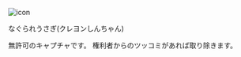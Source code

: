![icon](http://www.gravatar.com/avatar/a5f8f466a1c07ac174d899690fdfcbe7.png)

なぐられうさぎ(クレヨンしんちゃん)

無許可のキャプチャです。
権利者からのツッコミがあれば取り除きます。